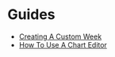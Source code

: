 # Guides
- [Creating A Custom Week](https://github.com/Goldie5fnf/Kade-Engine-Legacy/blob/main/docs/guides/weeks.md)
- [How To Use A Chart Editor](https://github.com/Goldie5fnf/Kade-Engine-Legacy/blob/main/docs/guides/charting.md)
